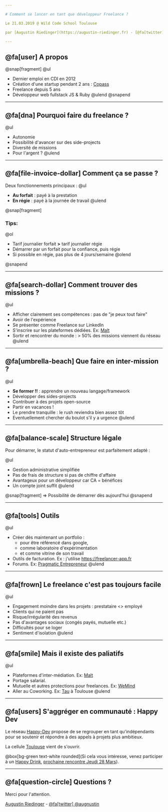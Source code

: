 ```yaml
---

# Comment se lancer en tant que développeur Freelance ?

Le 21.03.2019 @ Wild Code School Toulouse

par [Augustin Riedinger](https://augustin-riedinger.fr) - [@fa[twitter] @augnustin](https://twitter.com/augnustin).

---
```


## @fa[user] A propos

@snap[fragment]
@ul[](false)
- Dernier emploi en CDI en 2012
- Création d'une startup pendant 2 ans : [Copass](https://copass.org)
- Freelance depuis 5 ans
- Développeur web fullstack JS & Ruby
@ulend
@snapend

---

## @fa[dna] Pourquoi faire du freelance ?

@ul
- Autonomie
- Possibilité d'avancer sur des side-projects
- Diversité de missions
- Pour l'argent ?
@ulend

---

## @fa[file-invoice-dollar] Comment ça se passe ?

Deux fonctionnements principaux :
@ul
- **Au forfait** : payé à la prestation
- **En régie** : payé à la journée de travail
@ulend

@snap[fragment]

### Tips:

@ol
- Tarif journalier forfait **>** tarif journalier régie
- Démarrer par un forfait pour la confiance, puis régie
- Si possible en régie, pas plus de 4 jours/semaine
@olend

@snapend


---

## @fa[search-dollar] Comment trouver des missions ?

@ul
- Afficher clairement ses compétences : pas de "je peux tout faire"
- Avoir de l'expérience
- Se présenter comme Freelance sur LinkedIn
- S'inscrire sur les plateformes dédiées. Ex: [Malt](https://www.malt.fr)
- Sortir et rencontrer du monde : > 50% des missions viennent du réseau
@ulend

---

## @fa[umbrella-beach] Que faire en inter-mission ?

@ul
- **Se former !!** : apprendre un nouveau langage/framework
- Développer des sides-projects
- Contribuer à des projets open-source
- Partir en vacances !
- Le prendre tranquille : le rush reviendra bien assez tôt
- Eventuellement chercher du boulot s'il y a urgence
@ulend

---

## @fa[balance-scale] Structure légale

Pour démarrer, le statut d'auto-entrepreneur est parfaitement adapté :

@ul
- Gestion administrative simplifiée
- Pas de frais de structure si pas de chiffre d'affaire
- Avantageux pour un développeur car CA = bénéfices
- Un compte joint suffit
@ulend

@snap[fragment]
=> Possibilité de démarrer dès aujourd'hui
@snapend

---

## @fa[tools] Outils

@ul
- Créer dès maintenant un portfolio :
  - pour être référencé dans google,
  - comme laboratoire d'expérimentation
  - et comme vitrine de son travail
- Outils de facturation. Ex : j'utilise https://freelancer-app.fr
- Forums. Ex: [Pragmatic Entrepreneur](https://forum.pragmaticentrepreneurs.com)
@ulend

---

## @fa[frown] Le freelance c'est pas toujours facile

@ul
- Engagement moindre dans les projets : prestataire <> employé
- Clients qui ne paient pas
- Risque/irrégularité des revenus
- Pas d'avantages sociaux (congés payés, mutuelle etc.)
- Difficultés pour se loger
- Sentiment d'isolation
@ulend

---

## @fa[smile] Mais il existe des paliatifs

@ul
- Plateformes d'inter-médiation. Ex: [Malt](https://www.malt.fr)
- Portage salarial.
- Mutuelle et autres protections pour freelances. Ex: [WeMind](https://www.wemind.io)
- Aller au Coworking. Ex: [Tau](https://tau.so/) à Toulouse
@ulend

---

## @fa[users] S'aggréger en communauté : Happy Dev

Le réseau [Happy-Dev](https://www.happy-dev.fr) propose de se regrouper en tant qu'indépendants pour se soutenir et répondre à des appels à projets plus ambitieux.

La cellule [Toulouse](https://www.facebook.com/HappydevToulouse/) vient de s'ouvrir.

@box[bg-green text-white rounded](Si cela vous intéresse, venez participer à un [Happy Drink](https://www.facebook.com/events/968405010033172/), [prochaine rencontre Jeudi 28 Mars](https://www.facebook.com/events/968405010033172/)).

---

## @fa[question-circle] Questions ?

Merci pour l'attention.

[Augustin Riedinger](https://augustin-riedinger.fr) - [@fa[twitter] @augnustin](https://twitter.com/augnustin)